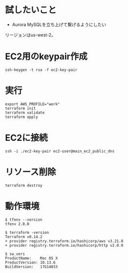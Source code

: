 # 試したいこと
- Aurora MySQLを立ち上げて繋げるようにしたい

リージョンはus-west-2。

# EC2用のkeypair作成
```shell
ssh-keygen -t rsa -f ec2-key-pair
```

# 実行
```shell
export AWS_PROFILE="work"
terraform init
terraform validate
terraform apply
```

# EC2に接続
```shell
ssh -i ./ec2-key-pair ec2-user@main_ec2_public_dns
```

# リソース削除
```shell
terraform destroy
```

# 動作環境
```shell
$ tfenv --version
tfenv 2.0.0

$ terraform -version
Terraform v0.14.2
+ provider registry.terraform.io/hashicorp/aws v3.21.0
+ provider registry.terraform.io/hashicorp/http v2.0.0

$ sw_vers
ProductName:    Mac OS X
ProductVersion: 10.13.6
BuildVersion:   17G14033
```